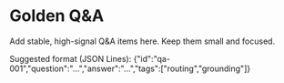 # Golden Q&A

Add stable, high-signal Q&A items here. Keep them small and focused.

Suggested format (JSON Lines):
{"id":"qa-001","question":"...","answer":"...","tags":["routing","grounding"]}

